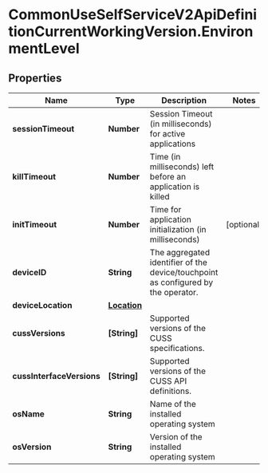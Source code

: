 # CommonUseSelfServiceV2ApiDefinitionCurrentWorkingVersion.EnvironmentLevel

## Properties
Name | Type | Description | Notes
------------ | ------------- | ------------- | -------------
**sessionTimeout** | **Number** | Session Timeout (in milliseconds) for active applications | 
**killTimeout** | **Number** | Time (in milliseconds) left before an application is killed | 
**initTimeout** | **Number** | Time for application initialization (in milliseconds) | [optional] 
**deviceID** | **String** | The aggregated identifier of the device/touchpoint as configured by the operator. | 
**deviceLocation** | [**Location**](Location.md) |  | 
**cussVersions** | **[String]** | Supported versions of the CUSS specifications. | 
**cussInterfaceVersions** | **[String]** | Supported versions of the CUSS API definitions. | 
**osName** | **String** | Name of the installed operating system | 
**osVersion** | **String** | Version of the installed operating system | 
